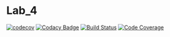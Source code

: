 # Lab_4
[![codecov](https://codecov.io/gh/MaxDmytruk/Lab_4/branch/master/graph/badge.svg)](https://github.com/BoikoBohdan/JAVA)
[![Codacy Badge](https://api.codacy.com/project/badge/Grade/6af119bc0a884edd82ff7a493fba58bb)](https://github.com/BoikoBohdan/JAVA?utm_source=github.com&amp;utm_medium=referral&amp;utm_content=BoikoBohdan/JAVA&amp;utm_campaign=Badge_Grade)
[![Build Status](https://travis-ci.org/BoikoBohdan/LAB4.svg?branch=master)](https://travis-ci.org/BoikoBohdan/LAB4)
[![Code Coverage](https://img.shields.io/codecov/c/github/pvorb/property-providers/develop.svg)](https://codecov.io/github/pvorb/property-providers?branch=develop)